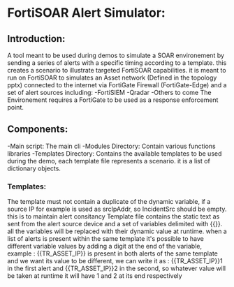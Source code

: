 # FortiSOAR Alert Simulator:
## Introduction:
A tool meant to be used during demos to simulate a SOAR environement by sending a series of alerts with a specific timing according to a template. this creates a scenario to illustrate targeted FortiSOAR capabilities.
it is meant to run on FortiSOAR to simulates an Asset network (Defined in the topology pptx) connected to the internet via FortiGate Firewall (FortiGate-Edge) and a set of alert sources including:
-FortiSIEM
-Qradar
-Others to come
The Environement requires a FortiGate to be used as a response enforcement point.

## Components:
-Main script: The main cli
-Modules Directory: Contain various functions libraries
-Templates Directory: Contains the available templates to be used during the demo, each template file represents a scenario. it is a list of dictionary objects.
### Templates:
The template must not contain a duplicate of the dynamic variable, if a source IP for example is used as srcIpAddr, 
so IncidentSrc should be empty. this is to maintain alert consitancy
Template file contains the static text as sent from the alert source device and a set of variables delimited with {{}}. all the variables
will be replaced with their dynamic value at runtime. when a list of alerts is present within the same template it's possible to have different variable values
by adding a digit at the end of the variable, example : {{TR_ASSET_IP}} is present in both alerts of the same template and we want its value to be different, 
we can write it as : {{TR_ASSET_IP}}1 in the first alert and {{TR_ASSET_IP}}2 in the second, so whatever value will be taken at runtime it will have 1 and 2 
at its end respectively 
